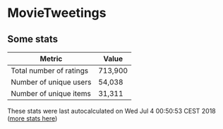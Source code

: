 # MovieTweetings
## Some stats

Metric | Value
--- | ---
Total number of ratings                 | 713,900
Number of unique users                  | 54,038
Number of unique items                  | 31,311
These stats were last autocalculated on Wed Jul 4 00:50:53 CEST 2018  ([more stats here](./stats.md))

